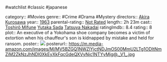 #watchlist #classic #japanese

category:: #Movies
genre:: #Crime #Drama #Mystery
directors:: [Akira Kurosawa](https://www.imdb.com/name/nm0000041/?ref_=tt_ov_dr)
year:: [1963](https://www.imdb.com/title/tt0057565/releaseinfo?ref_=tt_ov_rdat)
parental-rating:: [Not Rated](https://www.imdb.com/title/tt0057565/parentalguide/certificates?ref_=tt_ov_pg)
length:: 2h 23m
cast:: [Toshirô Mifune](https://www.imdb.com/name/nm0001536/?ref_=tt_ov_st) [Yutaka Sada](https://www.imdb.com/name/nm0755403/?ref_=tt_ov_st) [Tatsuya Nakadai](https://www.imdb.com/name/nm0619938/?ref_=tt_ov_st)
ratingImdb:: 8.4
rating:: 8
plot:: An executive of a Yokohama shoe company becomes a victim of extortion when his chauffeur's son is kidnapped by mistake and held for ransom.
poster:: [![](https://m.media-amazon.com/images/M/MV5BZGQ1NWZlYjctNDJmOS00MmU2LTg1ODItNmZiM2ZkNzJhNDI0XkEyXkFqcGdeQXVyNjc1NTYyMjg@._V1_.jpg)](https://www.imdb.com/title/tt0057565/?ref_=fn_al_tt_1)
posterurl:: https://m.media-amazon.com/images/M/MV5BZGQ1NWZlYjctNDJmOS00MmU2LTg1ODItNmZiM2ZkNzJhNDI0XkEyXkFqcGdeQXVyNjc1NTYyMjg@._V1_.jpg